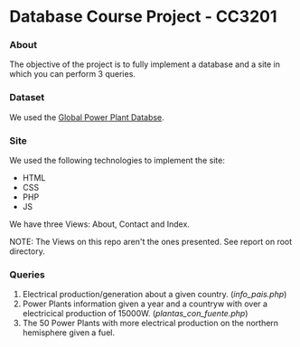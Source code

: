 # Database Course Project - CC3201

### About

The objective of the project is to fully implement a database and a site in which you can perform 3 queries.

### Dataset

We used the [Global Power Plant Databse](https://www.google.com "Global Power Plant Database").

### Site

We used the following technologies to implement the site:

* HTML
* CSS
* PHP
* JS 

We have three Views: About, Contact and Index.

NOTE: The Views on this repo aren't the ones presented. See report on root directory.

### Queries

1. Electrical production/generation about a given country. (*info_pais.php*)
2. Power Plants information given a year and a countryw with over a electricical production of 15000W. (*plantas_con_fuente.php*)
3. The 50 Power Plants with more electrical production on the northern hemisphere given a fuel.

